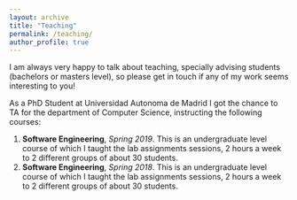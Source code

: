 ```yaml
---
layout: archive
title: "Teaching"
permalink: /teaching/
author_profile: true
---
```


I am always very happy to talk about teaching, specially advising students (bachelors or masters level), so please get in touch if any of my work seems interesting to you!

As a PhD Student at Universidad Autonoma de Madrid I got the chance to TA for the department of Computer Science, instructing the following courses:

  1. **Software Engineering**, *Spring 2019*. This is an undergraduate level course of which I taught the lab assignments sessions, 2 hours a week to 2 different groups of about 30 students.
  2. **Software Engineering**, *Spring 2018*. This is an undergraduate level course of which I taught the lab assignments sessions, 2 hours a week to 2 different groups of about 30 students.

